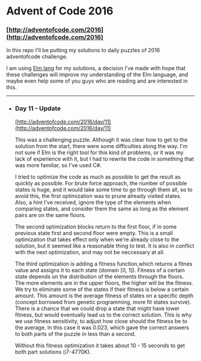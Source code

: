 # Advent of Code 2016
### [http://adventofcode.com/2016](http://adventofcode.com/2016)

In this repo I'll be putting my solutions to daily puzzles of 2016 adventofcode challenge.

I am using [Elm lang](http://elm-lang.org/) for my solutions, a decision I've made with hope that these challenges will improve
my understanding of the Elm language, and maybe even help some of you guys who are reading and are interested in this.

---

- ### Day 11 - Update
    [http://adventofcode.com/2016/day/11](http://adventofcode.com/2016/day/11)

    This was a challenging puzzle. Although it was clear how to get to the solution from the start, there were some difficulties along the way.
    I'm not sure if Elm is the right tool for this kind of problems, or it was my lack of experience with it, but I had to rewrite the code in
    something that was more familiar, so I've used C#.

    I tried to optimize the code as much as possible to get the result as quickly as possible. For brute force approach, the number of possible
    states is huge, and it would take some time to go through them all, so to avoid this, the first optimization was to prune already visited states.
    Also, a hint I've received, ignore the type of the elements when comparing states, and consider them the same as long as the element pairs are on 
    the same floors.

    The second optimization blocks return to the first floor, if in some previous state first and second floor were empty. This is a small optimization
    that takes effect only when we're already close to the solution, but it seemed like a reasonable thing to test. It is also in conflict with
    the next optimization, and may not be neccessary at all.

    The third optimization is adding a fitness function,which returns a fitnes value and assigns it to each state (domain [0, 1]).
    Fitness of a certain state depends on the distribution of the elements through the floors. The more elements are in the upper floors, the higher will
    be the fitness. We try to eliminate some of the states if their fitness is below a certain amount. This amount is the average fitness of states on a specific
    depth (concept borrowed from genetic programming, more fit states survive).
    There is a chance that we could drop a state that might have lower fitness, but would eventually lead us to the correct solution. This is why we
    use fitness sensitivity, to adjust how close should the fitness be to the average. In this case it was 0.023, which gave the correct answers to both parts
    of the puzzle in less than a second.
    
    Without this fitness optimization it takes about 10 - 15 seconds to get both part solutions (i7-4770K).

